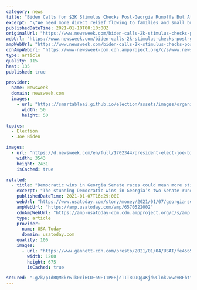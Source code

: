 ```yaml
---
category: news
title: "Biden Calls for $2K Stimulus Checks Post-Georgia Runoffs But At Least One Democrat Opposes"
excerpt: "\"We need more direct relief flowing to families and small businesses, including finishing the job and getting people $2,000 in relief,\" the president-elect said Friday."
publishedDateTime: 2021-01-10T00:10:00Z
originalUrl: "https://www.newsweek.com/biden-calls-2k-stimulus-checks-post-georgia-runoffs-least-one-democrat-opposes-1560266"
webUrl: "https://www.newsweek.com/biden-calls-2k-stimulus-checks-post-georgia-runoffs-least-one-democrat-opposes-1560266"
ampWebUrl: "https://www.newsweek.com/biden-calls-2k-stimulus-checks-post-georgia-runoffs-least-one-democrat-opposes-1560266?amp=1"
cdnAmpWebUrl: "https://www-newsweek-com.cdn.ampproject.org/c/s/www.newsweek.com/biden-calls-2k-stimulus-checks-post-georgia-runoffs-least-one-democrat-opposes-1560266?amp=1"
type: article
quality: 115
heat: 135
published: true

provider:
  name: Newsweek
  domain: newsweek.com
  images:
    - url: "https://smartableai.github.io/election/assets/images/organizations/newsweek.com-50x50.jpg"
      width: 50
      height: 50

topics:
  - Election
  - Joe Biden

images:
  - url: "https://d.newsweek.com/en/full/1702344/president-elect-joe-biden-speaks-wilmington-delaware.jpg"
    width: 3543
    height: 2431
    isCached: true

related:
  - title: "Democratic wins in Georgia Senate races could mean more stimulus checks, small boost to Biden's economic plan"
    excerpt: "The stunning Democratic wins in Georgia’s two Senate runoff races have been touted as a game-changer that gives the party control of both Congress and the presidency, paving the way for Joe Biden to push through his sweeping plan to dig the economy out of the punishing COVID-19 downturn."
    publishedDateTime: 2021-01-07T16:29:00Z
    webUrl: "https://www.usatoday.com/story/money/2021/01/07/georgia-senate-race-democrats-wins-should-aid-biden-economic-plan-bit/6570522002/"
    ampWebUrl: "https://amp.usatoday.com/amp/6570522002"
    cdnAmpWebUrl: "https://amp-usatoday-com.cdn.ampproject.org/c/s/amp.usatoday.com/amp/6570522002"
    type: article
    provider:
      name: USA Today
      domain: usatoday.com
    quality: 106
    images:
      - url: "https://www.gannett-cdn.com/presto/2021/01/04/USAT/fe456917-eb2e-423d-86e7-7aec9b8646d6-Georgia_Senate_Runoff_11.JPG?auto=webp&crop=2750,1547,x1,y62&format=pjpg&width=1200"
        width: 1200
        height: 675
        isCached: true

secured: "LgZk/pIdRQMkkr6Tk0ci6CU+nNEI1PF8jcTIT8OJQg4KjdwLlnk2xwovREbtfmgYKc/Mt+LqI+7SnkOue47D9JFJeQ7Mkl8fy1KRNAf0RDfkb4gkJFdWo47V0NxSRrwm3gjvv1PHuutUepXE01AJ1NV4coiAwxJ4H98nDNRf+HHMr9iR73TxZOV3nAM1WFSSUqjhhgRYA0fsMkHUzZqVxhYxWAsSP7u1DH4yF8gjXWUrVmq9RVC50ziIamgayE7VMMdZxdNZYdzMY+5p9b2kFaqRAQ5EbAYuqUm3dMiiwelJpwWlUg6SL+0GsxT2o0tzfo00EfAivoCuKzaCX25a8rjIAailNXvEvwWDagFUtBE=;hFk9+S8iA5/XszcyMcivUw=="
---
```


